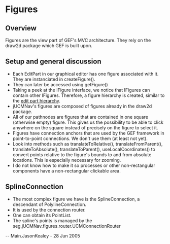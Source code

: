 # Figures

## Overview

Figures are the view part of GEF's MVC architecture. They rely on the
draw2d package which GEF is built upon.

## Setup and general discussion

  - Each EditPart in our graphical editor has one figure associated with
    it. They are instanciated in createFigure().
  - They can later be accessed using getFigure()
  - Taking a peek at the IFigure interface, we notice that IFigures can
    contain other IFigures. Therefore, a figure hierarchy is created,
    similar to the [edit part hierarchy](DevDocEditPartCreation).
  - jUCMNav's figures are composed of figures already in the draw2d
    package.
  - All of our pathnodes are figures that are contained in one square
    (otherwise empty) figure. This gives us the possibility to be able
    to click anywhere on the square instead of precisely on the figure
    to select it.
  - Figures have connection anchors that are used by the GEF framework
    in point-to-point connections. We don't use them (at least not yet).
  - Look into methods such as translateToRelative(),
    translateFromParent(), translateToAbsolute(), translateToParent(),
    useLocalCoordinates() to convert points relative to the figure's
    bounds to and from absolute locations. This is especially necessary
    for zooming.
  - I do not know how to make it so processes or other non-rectangular
    components have a non-rectangular clickable area.

## SplineConnection

  - The most complex figure we have is the SplineConnection, a
    descendant of PolylineConnection.
  - It is used by the connection router.
  - One can obtain its PointList.
  - The spline's points is managed by the
    seg.jUCMNav.figures.router.UCMConnectionRouter

\-- Main.JasonKealey - 28 Jun 2005
